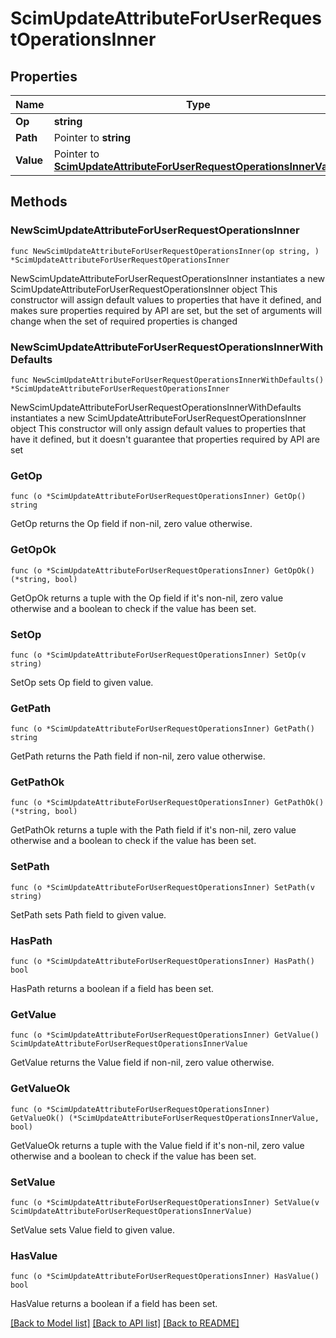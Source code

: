 # ScimUpdateAttributeForUserRequestOperationsInner

## Properties

Name | Type | Description | Notes
------------ | ------------- | ------------- | -------------
**Op** | **string** |  | 
**Path** | Pointer to **string** |  | [optional] 
**Value** | Pointer to [**ScimUpdateAttributeForUserRequestOperationsInnerValue**](ScimUpdateAttributeForUserRequestOperationsInnerValue.md) |  | [optional] 

## Methods

### NewScimUpdateAttributeForUserRequestOperationsInner

`func NewScimUpdateAttributeForUserRequestOperationsInner(op string, ) *ScimUpdateAttributeForUserRequestOperationsInner`

NewScimUpdateAttributeForUserRequestOperationsInner instantiates a new ScimUpdateAttributeForUserRequestOperationsInner object
This constructor will assign default values to properties that have it defined,
and makes sure properties required by API are set, but the set of arguments
will change when the set of required properties is changed

### NewScimUpdateAttributeForUserRequestOperationsInnerWithDefaults

`func NewScimUpdateAttributeForUserRequestOperationsInnerWithDefaults() *ScimUpdateAttributeForUserRequestOperationsInner`

NewScimUpdateAttributeForUserRequestOperationsInnerWithDefaults instantiates a new ScimUpdateAttributeForUserRequestOperationsInner object
This constructor will only assign default values to properties that have it defined,
but it doesn't guarantee that properties required by API are set

### GetOp

`func (o *ScimUpdateAttributeForUserRequestOperationsInner) GetOp() string`

GetOp returns the Op field if non-nil, zero value otherwise.

### GetOpOk

`func (o *ScimUpdateAttributeForUserRequestOperationsInner) GetOpOk() (*string, bool)`

GetOpOk returns a tuple with the Op field if it's non-nil, zero value otherwise
and a boolean to check if the value has been set.

### SetOp

`func (o *ScimUpdateAttributeForUserRequestOperationsInner) SetOp(v string)`

SetOp sets Op field to given value.


### GetPath

`func (o *ScimUpdateAttributeForUserRequestOperationsInner) GetPath() string`

GetPath returns the Path field if non-nil, zero value otherwise.

### GetPathOk

`func (o *ScimUpdateAttributeForUserRequestOperationsInner) GetPathOk() (*string, bool)`

GetPathOk returns a tuple with the Path field if it's non-nil, zero value otherwise
and a boolean to check if the value has been set.

### SetPath

`func (o *ScimUpdateAttributeForUserRequestOperationsInner) SetPath(v string)`

SetPath sets Path field to given value.

### HasPath

`func (o *ScimUpdateAttributeForUserRequestOperationsInner) HasPath() bool`

HasPath returns a boolean if a field has been set.

### GetValue

`func (o *ScimUpdateAttributeForUserRequestOperationsInner) GetValue() ScimUpdateAttributeForUserRequestOperationsInnerValue`

GetValue returns the Value field if non-nil, zero value otherwise.

### GetValueOk

`func (o *ScimUpdateAttributeForUserRequestOperationsInner) GetValueOk() (*ScimUpdateAttributeForUserRequestOperationsInnerValue, bool)`

GetValueOk returns a tuple with the Value field if it's non-nil, zero value otherwise
and a boolean to check if the value has been set.

### SetValue

`func (o *ScimUpdateAttributeForUserRequestOperationsInner) SetValue(v ScimUpdateAttributeForUserRequestOperationsInnerValue)`

SetValue sets Value field to given value.

### HasValue

`func (o *ScimUpdateAttributeForUserRequestOperationsInner) HasValue() bool`

HasValue returns a boolean if a field has been set.


[[Back to Model list]](../README.md#documentation-for-models) [[Back to API list]](../README.md#documentation-for-api-endpoints) [[Back to README]](../README.md)


